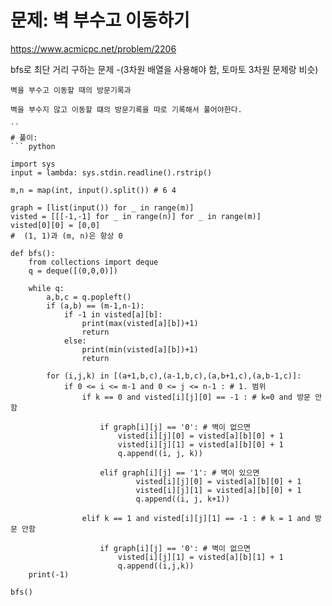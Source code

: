 # 문제: 벽 부수고 이동하기
https://www.acmicpc.net/problem/2206

bfs로 최단 거리 구하는 문제 -(3차원 배열을 사용해야 함, 토마토 3차원 문제랑 비슷)
```
벽을 부수고 이동할 때의 방문기록과

벽을 부수지 않고 이동할 떄의 방문기록을 따로 기록해서 풀어야한다.

``
# 풀이:
``` python

import sys
input = lambda: sys.stdin.readline().rstrip()

m,n = map(int, input().split()) # 6 4

graph = [list(input()) for _ in range(m)]
visted = [[[-1,-1] for _ in range(n)] for _ in range(m)]
visted[0][0] = [0,0]
#  (1, 1)과 (m, n)은 항상 0

def bfs():
    from collections import deque
    q = deque([(0,0,0)])

    while q:
        a,b,c = q.popleft()
        if (a,b) == (m-1,n-1):
            if -1 in visted[a][b]:
                print(max(visted[a][b])+1)
                return
            else:
                print(min(visted[a][b])+1)
                return

        for (i,j,k) in [(a+1,b,c),(a-1,b,c),(a,b+1,c),(a,b-1,c)]:
            if 0 <= i <= m-1 and 0 <= j <= n-1 : # 1. 범위
                if k == 0 and visted[i][j][0] == -1 : # k=0 and 방문 안함

                    if graph[i][j] == '0': # 벽이 없으면
                        visted[i][j][0] = visted[a][b][0] + 1
                        visted[i][j][1] = visted[a][b][0] + 1
                        q.append((i, j, k))

                    elif graph[i][j] == '1': # 벽이 있으면
                            visted[i][j][0] = visted[a][b][0] + 1
                            visted[i][j][1] = visted[a][b][0] + 1
                            q.append((i, j, k+1))

                elif k == 1 and visted[i][j][1] == -1 : # k = 1 and 방문 안함

                    if graph[i][j] == '0': # 벽이 없으면
                        visted[i][j][1] = visted[a][b][1] + 1
                        q.append((i,j,k))
    print(-1)

bfs()

```
